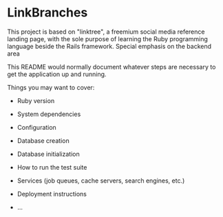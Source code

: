 # LinkBranches

This project is based on "linktree", a freemium social media reference landing page, with the sole purpose of learning the Ruby programming language beside the Rails framework. Special emphasis on the backend area


This README would normally document whatever steps are necessary to get the
application up and running.

Things you may want to cover:

* Ruby version

* System dependencies

* Configuration

* Database creation

* Database initialization

* How to run the test suite

* Services (job queues, cache servers, search engines, etc.)

* Deployment instructions

* ...
